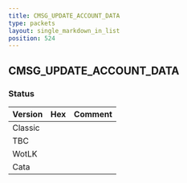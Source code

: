 ```yaml
---
title: CMSG_UPDATE_ACCOUNT_DATA
type: packets
layout: single_markdown_in_list
position: 524
---
```


## CMSG_UPDATE_ACCOUNT_DATA

### Status

Version | Hex | Comment
---------- | ---------- | ---------- 
Classic |  |  
TBC |  |  
WotLK |  |  
Cata |  |  
